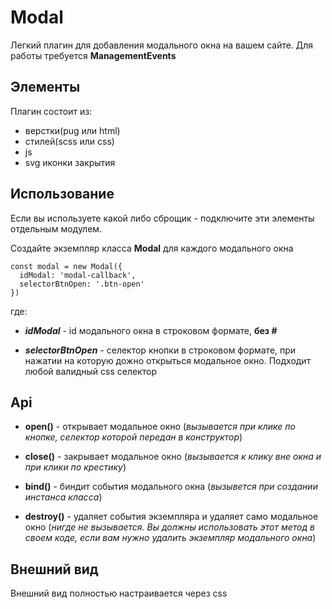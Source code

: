# Modal
Легкий плагин для добавления модального окна на вашем сайте. Для работы требуется **ManagementEvents**


## Элементы
Плагин состоит из:
  - верстки(pug или html)
  - стилей(scss или css)
  - js
  - svg иконки закрытия
  
  
## Использование
Если вы используете какой либо сброщик - подключите эти элементы отдельным модулем. 

Создайте экземпляр класса **Modal** для каждого модального окна

    const modal = new Modal({
      idModal: 'modal-callback',
      selectorBtnOpen: '.btn-open'
    })
    
где: 

- ***idModal*** - id модального окна в строковом формате, **без #**

- ***selectorBtnOpen*** - селектор кнопки в строковом формате, при нажатии на которую дожно открыться модальное окно. Подходит любой валидный css селектор


## Api
- **open()** - открывает модальное окно (*вызывается при клике по кнопке, селектор которой передан в конструктор*)

- **close()** - закрывает модальное окно (*вызывается к клику вне окна и при клики по крестику*)

- **bind()** - биндит события модального окна (*вызывется при создании инстанса класса*)

- **destroy()** - удаляет события экземпляра и удаляет само модальное окно (*нигде не вызывается. Вы должны использовать этот метод в своем коде, если вам нужно удалить экземпляр модального окна*)


## Внешний вид
Внешний вид полностью настраивается через css